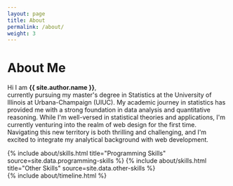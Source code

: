```yaml
---
layout: page
title: About
permalink: /about/
weight: 3
---
```


# **About Me**

Hi I am **{{ site.author.name }}**,<br>
currently pursuing my master's degree in Statistics at the University of Illinois at Urbana-Champaign (UIUC). My academic journey in statistics has provided me with a strong foundation in data analysis and quantitative reasoning. While I'm well-versed in statistical theories and applications, I'm currently venturing into the realm of web design for the first time. Navigating this new territory is both thrilling and challenging, and I'm excited to integrate my analytical background with web development. 

<div class="row">
{% include about/skills.html title="Programming Skills" source=site.data.programming-skills %}
{% include about/skills.html title="Other Skills" source=site.data.other-skills %}
</div>

<div class="row">
{% include about/timeline.html %}
</div>
